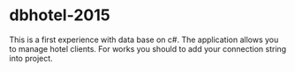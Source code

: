 # dbhotel-2015
This is a first experience with data base on c#. The application allows you to manage hotel clients. For works you should to add your connection string into project.

